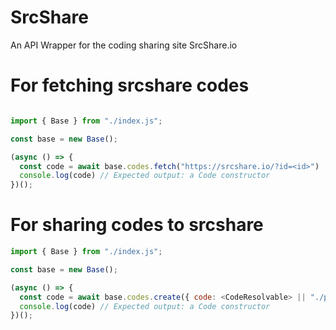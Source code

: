 # SrcShare
An API Wrapper for the coding sharing site SrcShare.io
# For fetching srcshare codes
```js

import { Base } from "./index.js"; 

const base = new Base();

(async () => {
  const code = await base.codes.fetch("https://srcshare.io/?id=<id>")
  console.log(code) // Expected output: a Code constructor
})();
```
# For sharing codes to srcshare
```js
import { Base } from "./index.js"; 

const base = new Base();

(async () => {
  const code = await base.codes.create({ code: <CodeResolvable> || "./path", language: "PYTHON", title: "hello", description: "Awesome", error: "An Error" })
  console.log(code) // Expected output: a Code constructor
})();
```
